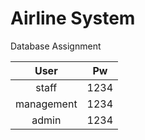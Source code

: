# Airline System
Database Assignment

| User | Pw    |
| :---:   | :---: |
| staff | 1234   |
| management | 1234   |
| admin | 1234   |
